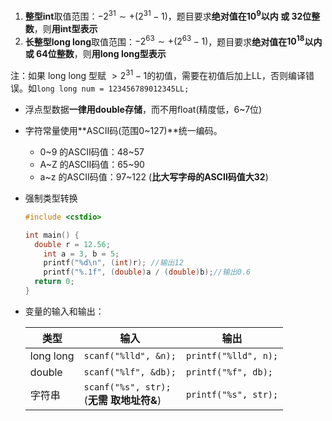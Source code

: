 1. **整型int**取值范围：$-2^{31} \sim +(2^{31}-1)$，题目要求**绝对值在$10^9$以内 或 32位整数**，则**用int型表示**
2. **长整型long long**取值范围：$-2^{63} \sim +(2^{63}-1)$，题目要求**绝对值在$10^{18}$以内 或 64位整数**，则**用long long型表示**

注：如果 long long 型赋 $> 2^{31}-1$的初值，需要在初值后加上LL，否则编译错误。如`long long num = 123456789012345LL;`

- 浮点型数据**一律用double存储**，而不用float(精度低，6~7位)

- 字符常量使用**ASCII码(范围0~127)**统一编码。

  - 0\~9 的ASCII码值：48\~57
  - A~Z 的ASCII码值：65~90
  - a~z 的ASCII码值：97~122 (**比大写字母的ASCII码值大32**)

- 强制类型转换

  ```c++
  #include <cstdio>
  
  int main() {
  	double r = 12.56;
      int a = 3, b = 5;
      printf("%d\n", (int)r); //输出12
      printf("%.1f", (double)a / (double)b);//输出0.6
  	return 0;
  }
  ```

- 变量的输入和输出：

  | 类型      | 输入                                          | 输出                 |
  | --------- | --------------------------------------------- | -------------------- |
  | long long | `scanf("%lld", &n);`                          | `printf("%lld", n);` |
  | double    | `scanf("%lf", &db);`                          | `printf("%f", db);`  |
  | 字符串    | `scanf("%s", str);`<br />(**无需 取地址符&**) | `printf("%s", str);` |